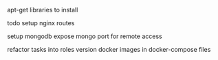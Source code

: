 apt-get libraries to install

todo
setup nginx routes

setup mongodb
expose mongo port for remote access

refactor tasks into roles
version docker images in docker-compose files
